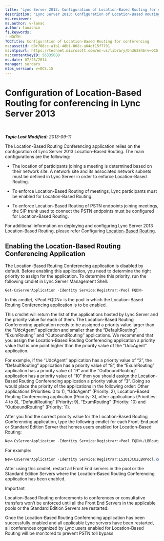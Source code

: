```yaml
---
title: 'Lync Server 2013: Configuration of Location-Based Routing for conferencing'
description: "Lync Server 2013: Configuration of Location-Based Routing for conferencing."
ms.reviewer: 
ms.author: v-lanac
author: lanachin
f1.keywords:
- NOCSH
TOCTitle: Configuration of Location-Based Routing for conferencing
ms:assetid: d8c708cc-a1b1-48b1-808c-a64df15f7701
ms:mtpsurl: https://technet.microsoft.com/en-us/library/Dn362846(v=OCS.15)
ms:contentKeyID: 56335088
ms.date: 07/23/2014
manager: serdars
mtps_version: v=OCS.15
---
```


# Configuration of Location-Based Routing for conferencing in Lync Server 2013

<div data-xmlns="http://www.w3.org/1999/xhtml">

<div class="topic" data-xmlns="http://www.w3.org/1999/xhtml" data-msxsl="urn:schemas-microsoft-com:xslt" data-cs="https://msdn.microsoft.com/">

<div data-asp="https://msdn2.microsoft.com/asp">



</div>

<div id="mainSection">

<div id="mainBody">

<span> </span>

_**Topic Last Modified:** 2013-09-11_

The Location-Based Routing Conferencing application relies on the configuration of Lync Server 2013 Location-Based Routing. The main configurations are the following:

  - The location of participants joining a meeting is determined based on their network site. A network site and its associated network subnets must be defined in Lync Server in order to enforce Location-Based Routing.

  - To enforce Location-Based Routing of meetings, Lync participants must be enabled for Location-Based Routing.

  - To enforce Location-Based Routing of PSTN endpoints joining meetings, the SIP trunk used to connect the PSTN endpoints must be configured for Location-Based Routing.

For additional information on deploying and configuring Lync Server 2013 Location-Based Routing, please refer Configuring [Location-Based Routing](lync-server-2013-configuring-location-based-routing.md).

<div>

## Enabling the Location-Based Routing Conferencing Application

The Location-Based Routing Conferencing application is disabled by default. Before enabling this application, you need to determine the right priority to assign for the application. To determine this priority, run the following cmdlet in Lync Server Management Shell:

```powershell
Get-CsServerApplication -Identity Service:Registrar:<Pool FQDN>
```

In this cmdlet, \<Pool FQDN\> is the pool in which the Location-Based Routing Conferencing application is to be enabled.

This cmdlet will return the list of the applications hosted by Lync Server and the priority value for each of them. The Location-Based Routing Conferencing application needs to be assigned a priority value larger than the “UdcAgent” application and smaller than the “DefaultRouting”, “ExumRouting” and “OutboundRouting” applications. We recommend that you assign the Location-Based Routing Conferencing application a priority value that is one point higher than the priority value of the “UdcAgent” application.

For example, if the “UdcAgent” application has a priority value of “2”, the “DefaultRouting” application has a priority value of “8”, the “ExumRouting” application has a priority value of “9” and the “OutboundRouting” application has a priority value of “10” then you should assign the Location-Based Routing Conferencing application a priority value of “3”. Doing so would place the priority of the applications in the following order: Other applications (Priorities: 0 to 1), “UdcAgent” (Priority: 2), Location-Based Routing Conferencing application (Priority: 3), other applications (Priorities: 4 to 8), “DefaultRouting” (Priority: 9), “ExumRouting” (Priority: 10) and “OutboundRouting” (Priority: 11).

After you find the correct priority value for the Location-Based Routing Conferencing application, type the following cmdlet for each Front-End pool or Standard Edition Server that homes users enabled for Location-Based Routing:

```powershell
New-CsServerApplication -Identity Service:Registrar:<Pool FQDN>/LBRouting -Priority <Application Priority> -Enabled $true -Critical $true -Uri http://www.microsoft.com/LCS/LBRouting
```

For example:

```powershell
New-CsServerApplication -Identity Service:Registrar:LS2013CU2LBRPool.contoso.com/LBRouting -Priority 3 -Enabled $true -Critical $true -Uri http://www.microsoft.com/LCS/LBRouting
```

After using this cmdlet, restart all Front End servers in the pool or the Standard Edition Servers where the Location-Based Routing Conferencing application has been enabled.

<div>


> [!IMPORTANT]  
> Location-Based Routing enforcements to conferences or consultative transfers won’t be enforced until all the Front End Servers in the applicable pools or the Standard Edition Servers are restarted.



</div>

Once the Location-Based Routing Conferencing application has been successfully enabled and all applicable Lync servers have been restarted, all conferences organized by Lync users enabled for Location-Based Routing will be monitored to prevent PSTN toll bypass

</div>

</div>

<span> </span>

</div>

</div>

</div>

